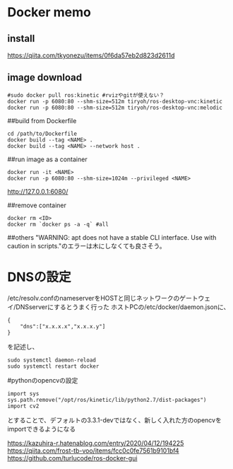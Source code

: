 # Docker memo

## install
https://qiita.com/tkyonezu/items/0f6da57eb2d823d2611d


## image download
```
#sudo docker pull ros:kinetic #rvizやgitが使えない？
docker run -p 6080:80 --shm-size=512m tiryoh/ros-desktop-vnc:kinetic
docker run -p 6080:80 --shm-size=512m tiryoh/ros-desktop-vnc:melodic
```

##build from Dockerfile
```
cd /path/to/Dockerfile
docker build --tag <NAME> .
docker build --tag <NAME> --network host .
```

##run image as a container
```
docker run -it <NAME>
docker run -p 6080:80 --shm-size=1024m --privileged <NAME>
```

http://127.0.0.1:6080/

##remove container
```
docker rm <ID>
docker rm `docker ps -a -q` #all
```

##others
"WARNING: apt does not have a stable CLI interface. Use with caution in scripts."のエラーは木にしなくても良さそう。


# DNSの設定
/etc/resolv.confのnameserverをHOSTと同じネットワークのゲートウェイ/DNSserverにするとうまく行った
ホストPCの/etc/docker/daemon.jsonに、
```
{
	"dns":["x.x.x.x","x.x.x.y"]
}
```
を記述し、
```
sudo systemctl daemon-reload
sudo systemctl restart docker
```


#pythonのopencvの設定
```
import sys
sys.path.remove("/opt/ros/kinetic/lib/python2.7/dist-packages")
import cv2
```
とすることで、デフォルトの3.3.1-devではなく、新しく入れた方のopencvをimportできるようになる


https://kazuhira-r.hatenablog.com/entry/2020/04/12/194225
https://qiita.com/frost-tb-voo/items/fcc0c0fe7561b9101bf4
https://github.com/turlucode/ros-docker-gui
